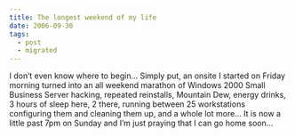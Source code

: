 ```yaml
---
title: The longest weekend of my life
date: 2006-09-30
tags:
  - post
  - migrated
---
```


I don’t even know where to begin… Simply put, an onsite I started on Friday morning turned into an all weekend marathon of Windows 2000 Small Business Server hacking, repeated reinstalls, Mountain Dew, energy drinks, 3 hours of sleep here, 2 there, running between 25 workstations configuring them and cleaning them up, and a whole lot more… It is now a little past 7pm on Sunday and I’m just praying that I can go home soon…

